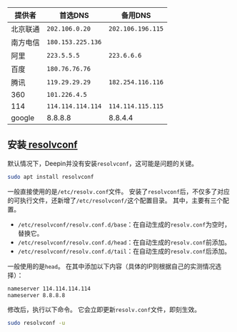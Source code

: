 | 提供者   | 首选DNS           | 备用DNS           |
| -------- | ----------------- | ----------------- |
| 北京联通 | `202.106.0.20`    | `202.106.196.115` |
| 南方电信 | `180.153.225.136` |                   |
| 阿里     | `223.5.5.5`       | `223.6.6.6`       |
| 百度     | `180.76.76.76`    |                   |
| 腾讯     | `119.29.29.29`    | `182.254.116.116` |
| 360      | `101.226.4.5`     |                   |
| 114      | `114.114.114.114` | `114.114.115.115` |
| google   | 8.8.8.8           | 8.8.4.4           |

## 安装[ resolvconf ](https://note.qidong.name/2020/05/resolvconf/#安装resolvconf)

默认情况下，Deepin并没有安装`resolvconf`，这可能是问题的关键。

```sh
sudo apt install resolvconf
```

一般直接使用的是`/etc/resolv.conf`文件。 安装了`resolvconf`后，不仅多了对应的可执行文件，还新增了`/etc/resolvconf/`这个配置目录。 其中，主要有三个配置。

- `/etc/resolvconf/resolv.conf.d/base`：在自动生成的`resolv.conf`为空时，替换它。
- `/etc/resolvconf/resolv.conf.d/head`：在自动生成的`resolv.conf`前添加。
- `/etc/resolvconf/resolv.conf.d/tail`：在自动生成的`resolv.conf`后添加。

一般使用的是`head`。 在其中添加以下内容（具体的IP则根据自己的实测情况选择）：

```sh
nameserver 114.114.114.114
nameserver 8.8.8.8
```

修改后，执行以下命令。 它会立即更新`resolv.conf`文件，即刻生效。

```sh
sudo resolvconf -u
```
